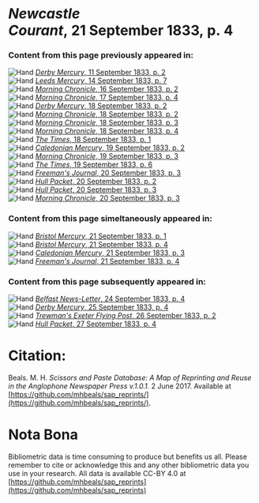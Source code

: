 # *Newcastle Courant*, 21 September 1833, p. 4  
  
### Content from this page previously appeared in:  
![Hand](http://scissorsandpaste.net/wp-content/uploads/2017/06/smallhandpointer.png) [*Derby Mercury*, 11 September 1833, p. 2](https://mhbeals.github.io/sap_html/Derby-Mercury/Derby-Mercury-11-September-1833-p-2)  
![Hand](http://scissorsandpaste.net/wp-content/uploads/2017/06/smallhandpointer.png) [*Leeds Mercury*, 14 September 1833, p. 7](https://mhbeals.github.io/sap_html/Leeds-Mercury/Leeds-Mercury-14-September-1833-p-7)  
![Hand](http://scissorsandpaste.net/wp-content/uploads/2017/06/smallhandpointer.png) [*Morning Chronicle*, 16 September 1833, p. 2](https://mhbeals.github.io/sap_html/Morning-Chronicle/Morning-Chronicle-16-September-1833-p-2)  
![Hand](http://scissorsandpaste.net/wp-content/uploads/2017/06/smallhandpointer.png) [*Morning Chronicle*, 17 September 1833, p. 4](https://mhbeals.github.io/sap_html/Morning-Chronicle/Morning-Chronicle-17-September-1833-p-4)  
![Hand](http://scissorsandpaste.net/wp-content/uploads/2017/06/smallhandpointer.png) [*Derby Mercury*, 18 September 1833, p. 2](https://mhbeals.github.io/sap_html/Derby-Mercury/Derby-Mercury-18-September-1833-p-2)  
![Hand](http://scissorsandpaste.net/wp-content/uploads/2017/06/smallhandpointer.png) [*Morning Chronicle*, 18 September 1833, p. 2](https://mhbeals.github.io/sap_html/Morning-Chronicle/Morning-Chronicle-18-September-1833-p-2)  
![Hand](http://scissorsandpaste.net/wp-content/uploads/2017/06/smallhandpointer.png) [*Morning Chronicle*, 18 September 1833, p. 3](https://mhbeals.github.io/sap_html/Morning-Chronicle/Morning-Chronicle-18-September-1833-p-3)  
![Hand](http://scissorsandpaste.net/wp-content/uploads/2017/06/smallhandpointer.png) [*Morning Chronicle*, 18 September 1833, p. 4](https://mhbeals.github.io/sap_html/Morning-Chronicle/Morning-Chronicle-18-September-1833-p-4)  
![Hand](http://scissorsandpaste.net/wp-content/uploads/2017/06/smallhandpointer.png) [*The Times*, 18 September 1833, p. 1](https://mhbeals.github.io/sap_html/The-Times/The-Times-18-September-1833-p-1)  
![Hand](http://scissorsandpaste.net/wp-content/uploads/2017/06/smallhandpointer.png) [*Caledonian Mercury*, 19 September 1833, p. 2](https://mhbeals.github.io/sap_html/Caledonian-Mercury/Caledonian-Mercury-19-September-1833-p-2)  
![Hand](http://scissorsandpaste.net/wp-content/uploads/2017/06/smallhandpointer.png) [*Morning Chronicle*, 19 September 1833, p. 3](https://mhbeals.github.io/sap_html/Morning-Chronicle/Morning-Chronicle-19-September-1833-p-3)  
![Hand](http://scissorsandpaste.net/wp-content/uploads/2017/06/smallhandpointer.png) [*The Times*, 19 September 1833, p. 6](https://mhbeals.github.io/sap_html/The-Times/The-Times-19-September-1833-p-6)  
![Hand](http://scissorsandpaste.net/wp-content/uploads/2017/06/smallhandpointer.png) [*Freeman's Journal*, 20 September 1833, p. 3](https://mhbeals.github.io/sap_html/Freeman's-Journal/Freeman's-Journal-20-September-1833-p-3)  
![Hand](http://scissorsandpaste.net/wp-content/uploads/2017/06/smallhandpointer.png) [*Hull Packet*, 20 September 1833, p. 2](https://mhbeals.github.io/sap_html/Hull-Packet/Hull-Packet-20-September-1833-p-2)  
![Hand](http://scissorsandpaste.net/wp-content/uploads/2017/06/smallhandpointer.png) [*Hull Packet*, 20 September 1833, p. 3](https://mhbeals.github.io/sap_html/Hull-Packet/Hull-Packet-20-September-1833-p-3)  
![Hand](http://scissorsandpaste.net/wp-content/uploads/2017/06/smallhandpointer.png) [*Morning Chronicle*, 20 September 1833, p. 3](https://mhbeals.github.io/sap_html/Morning-Chronicle/Morning-Chronicle-20-September-1833-p-3)  
  
### Content from this page simeltaneously appeared in:  
![Hand](http://scissorsandpaste.net/wp-content/uploads/2017/06/smallhandpointer.png) [*Bristol Mercury*, 21 September 1833, p. 1](https://mhbeals.github.io/sap_html/Bristol-Mercury/Bristol-Mercury-21-September-1833-p-1)  
![Hand](http://scissorsandpaste.net/wp-content/uploads/2017/06/smallhandpointer.png) [*Bristol Mercury*, 21 September 1833, p. 4](https://mhbeals.github.io/sap_html/Bristol-Mercury/Bristol-Mercury-21-September-1833-p-4)  
![Hand](http://scissorsandpaste.net/wp-content/uploads/2017/06/smallhandpointer.png) [*Caledonian Mercury*, 21 September 1833, p. 3](https://mhbeals.github.io/sap_html/Caledonian-Mercury/Caledonian-Mercury-21-September-1833-p-3)  
![Hand](http://scissorsandpaste.net/wp-content/uploads/2017/06/smallhandpointer.png) [*Freeman's Journal*, 21 September 1833, p. 4](https://mhbeals.github.io/sap_html/Freeman's-Journal/Freeman's-Journal-21-September-1833-p-4)  
  
### Content from this page subsequently appeared in:  
![Hand](http://scissorsandpaste.net/wp-content/uploads/2017/06/smallhandpointer.png) [*Belfast News-Letter*, 24 September 1833, p. 4](https://mhbeals.github.io/sap_html/Belfast-News-Letter/Belfast-News-Letter-24-September-1833-p-4)  
![Hand](http://scissorsandpaste.net/wp-content/uploads/2017/06/smallhandpointer.png) [*Derby Mercury*, 25 September 1833, p. 4](https://mhbeals.github.io/sap_html/Derby-Mercury/Derby-Mercury-25-September-1833-p-4)  
![Hand](http://scissorsandpaste.net/wp-content/uploads/2017/06/smallhandpointer.png) [*Trewman's Exeter Flying Post*, 26 September 1833, p. 2](https://mhbeals.github.io/sap_html/Trewman's-Exeter-Flying-Post/Trewman's-Exeter-Flying-Post-26-September-1833-p-2)  
![Hand](http://scissorsandpaste.net/wp-content/uploads/2017/06/smallhandpointer.png) [*Hull Packet*, 27 September 1833, p. 4](https://mhbeals.github.io/sap_html/Hull-Packet/Hull-Packet-27-September-1833-p-4)  


# Citation: 

Beals. M. H. *Scissors and Paste Database: A Map of Reprinting and Reuse in the Anglophone Newspaper Press v.1.0.1.* 2 June 2017. Available at [https://github.com/mhbeals/sap_reprints/](https://github.com/mhbeals/sap_reprints/). 

# Nota Bona

Bibliometric data is time consuming to produce but benefits us all. Please remember to cite or acknowledge this and any other bibliometric data you use in your research. All data is available CC-BY 4.0 at [https://github.com/mhbeals/sap_reprints](https://github.com/mhbeals/sap_reprints)